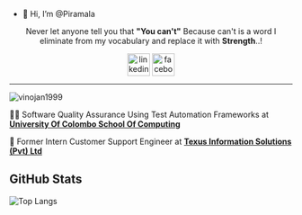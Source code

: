 - 👋 Hi, I’m @Piramala
  
<p align="center"> Never let anyone tell you that <b>"You can't"</b> Because can't is a word I eliminate from my vocabulary and replace it with <b>Strength</b>..!</p>

<p align="center">
<a href="https://linkedin.com/in/piramala" target="_blank"><img align="center" src="img/linkedin1.svg" alt="linkedin" height="40" width="40" /></a>
<a href="https://www.facebook.com/profile.php?id=100012008382455" target="_blank"><img align="center" src="img/facebook1.svg" alt="facebook" height="40" width="40" /></a>
</p>
<hr/>

<!-- Counter of profile viewers -->
<p align="left"> 
<img src="https://komarev.com/ghpvc/?username=imvinojanv&label=Profile%20views&color=0e75b6&style=flat" alt="vinojan1999" /> 
</p>

<!--//////////// About my self ////////////////-->

👨‍💻 Software Quality Assurance Using Test Automation Frameworks  at [**University Of Colombo School Of Computing**](https://cmb.ac.lk/category/ucsc)

🔅 Former Intern Customer Support Engineer at [**Texus Information Solutions (Pvt) Ltd**](https://texus.lk/)

## GitHub Stats
![Top Langs](https://github-readme-stats.vercel.app/api/top-langs/?username=iPiramala&hide_progress=true&langs_count=20&theme=merko)




<!---
Piramala/Piramala is a ✨ special ✨ repository because its `README.md` (this file) appears on your GitHub profile.
You can click the Preview link to take a look at your changes.
--->

